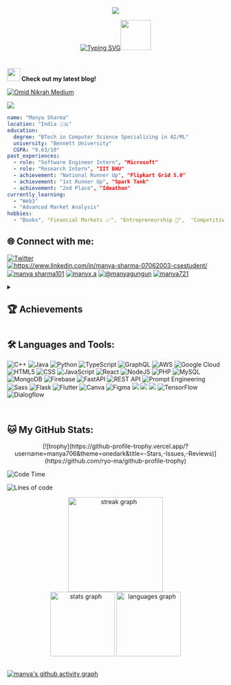 <div align="center"; margin-bottom="60";>
  <img style="max-width:60/%;height:auto;" src="https://media.giphy.com/media/L1R1tvI9svkIWwpVYr/giphy.gif"  />
</div>

<p align="center">
<!-- <a href="https://git.io/typing-svg"><img src="https://readme-typing-svg.herokuapp.com?font=Fira+Code&size=40&pause=1000&color=F749DC&random=false&width=535&height=73&lines=Hi!+I'm+Manya+Sharma" alt="Typing SVG" /></a> -->
<a href="https://git.io/typing-svg"><img src="https://readme-typing-svg.demolab.com?font=Sedan+SC&weight=500&size=30&pause=1000&color=F63024&background=6883FF00&center=true&vCenter=true&random=false&width=435&lines=Hello!+I'm+Manya+Sharma;Aspiring+Software+Engineer;%26+a+ML+enthusiast+" alt="Typing SVG" /></a><img src="https://media.giphy.com/media/mGcNjsfWAjY5AEZNw6/giphy.gif" width="70"> 

#

</em></p>
###
<b>
<img src="https://media.giphy.com/media/WUlplcMpOCEmTGBtBW/giphy.gif" width="30" />
Check out my latest blog!
</b>

[![Omid Nikrah Medium](https://github-readme-medium.vercel.app/?username=sharma.manya721)](https://medium.com/@sharma.manya721) 


![](https://komarev.com/ghpvc/?username=manya706&label=PROFILE+VIEWS&color=ff69b4&style=flat-square)



<!---```
{
  "firstName": "Manya",
  "lastName": "Sharma",
  "age": 21,
  "profession" : "Software Engineer",
  "interned at" : "Microsoft - Office AI (Copilot)"
}
```-->
``` yaml
name: "Manya Sharma"
location: "India 🇮🇳"
education:
  degree: "BTech in Computer Science Specializing in AI/ML"
  university: "Bennett University"
  CGPA: "9.63/10"
past_experiences:
  - role: "Software Engineer Intern", "Microsoft"
  - role: "Research Intern", "IIT BHU"
  - achievement: "National Runner Up", "Flipkart Grid 5.0"
  - achievement: "1st Runner Up", "Spark Tank"
  - achievement: "2nd Place", "Ideathon"
currently_learning:
  - "Web3"
  - "Advanced Market Analysis"
hobbies:
  - "Books", "Financial Markets 📈", "Entrepreneurship 🚀",  "Competitive Coding 👩‍💻", "Netflix"
```

<!-- - 🌱 I’m currently learning **MERN, Competitive Programming** <img src="https://media.giphy.com/media/fYSnHlufseco8Fh93Z/giphy.gif" width="30">

-  How to reach me **sharma.manya721@gmail.com**-->


## 🌐 Connect with me:
<p align="left">
<a href="https://x.com/Manyaazz" target="blank"><img align="center" src="https://img.shields.io/badge/Twitter-1DA1F2?style=for-the-badge&logo=Twitter&logoColor=white" alt="Twitter" /></a>
<a href="https://linkedin.com/in/https://www.linkedin.com/in/manya-sharma-07062003-csestudent/" target="blank"><img align="center" src="https://img.shields.io/badge/LinkedIn-0077B5?style=for-the-badge&logo=linkedin&logoColor=white" alt="https://www.linkedin.com/in/manya-sharma-07062003-csestudent/"  /></a>
<a href="https://kaggle.com/manya sharma101" target="blank"><img align="center" src="https://img.shields.io/badge/Kaggle-20BEFF?style=for-the-badge&logo=Kaggle&logoColor=white" alt="manya sharma101"  /></a>
<a href="https://instagram.com/manyx.a" target="blank"><img align="center" src="https://img.shields.io/badge/Instagram-E4405F?style=for-the-badge&logo=instagram&logoColor=white" alt="manyx.a"  /></a>
<a href="https://medium.com/@manyagungun" target="blank"><img align="center" src="https://img.shields.io/badge/Medium-12100E?style=for-the-badge&logo=medium&logoColor=white" alt="@manyagungun"  /></a>
<a href="https://www.leetcode.com/manya721" target="blank"><img align="center" src="https://img.shields.io/badge/-LeetCode-FFA116?style=for-the-badge&logo=LeetCode&logoColor=black" alt="manya721" /></a>

</p>
<details close> 
<summary><h2 align="left"> 🏆 Achievements</h2></summary>

<p>

- 🏆 Ongoing research project "Concern.ai" shortlisted for QS Reimagine Awards 2023 under ’Nurturing Wellbeing & Purpose Award’.

- 🥈 National Runners Up at Flipkart Grid 5.0 with a team of 2, developing Diabetic Retinopathy Detection using Quantum Computing and Deep Learning. Prize: INR 75,000 Flipkast EVGs.

- 🥈 First Runner Up in Spark Tank among 640+ teams, winning a cash prize of INR 75,000.

- 🥈 2nd position in Ideathon among 100+ teams, winning a cash prize of INR 3,000.

- 🥇 1st position in Solving for India - GFG, Google Cloud X AMD at the university level. Project selected for regional rounds.

- 💡 Project Nikolaj selected for University’s annual industrial project showcase and received funding by Dr. Dharmendra (IIT Roorkee).

- 🎓 Scored 10 SGPA consecutively in the 2nd year.

- 🌍 Top 10% worldwide in Leetcode Weekly Contests.
</p>
<br>
</details>

## 🛠️ Languages and Tools:

![C++](https://img.shields.io/badge/c++-%2300599C.svg?style=for-the-badge&logo=c%2B%2B&logoColor=white)
![Java](https://img.shields.io/badge/java-%23ED8B00.svg?style=for-the-badge&logo=openjdk&logoColor=white)
![Python](https://img.shields.io/badge/Python-14354C?style=for-the-badge&logo=python&logoColor=white)
![TypeScript](https://img.shields.io/badge/TypeScript-%2320232a.svg?style=for-the-badge&logo=typescript&logoColor=white)
![GraphQL](https://img.shields.io/badge/GraphQL-%E434C1.svg?style=for-the-badge&logo=graphql&logoColor=white)
![AWS](https://img.shields.io/badge/AWS-%23000000.svg?style=for-the-badge&logo=amazon-aws&logoColor=white)
![Google Cloud](https://img.shields.io/badge/Google_Cloud-4285F4?style=for-the-badge&logo=google-cloud&logoColor=white)
![HTML5](https://img.shields.io/badge/html5-%23E34F26.svg?style=for-the-badge&logo=html5&logoColor=white)
![CSS](https://img.shields.io/badge/CSS-563d7c?&style=for-the-badge&logo=css3&logoColor=white)
![JavaScript](https://img.shields.io/badge/javascript-%23323330.svg?style=for-the-badge&logo=javascript&logoColor=%23F7DF1E)
![React](https://img.shields.io/badge/react-%2320232a.svg?style=for-the-badge&logo=react&logoColor=%2361DAFB)
![NodeJS](https://img.shields.io/badge/node.js-6DA55F?style=for-the-badge&logo=node.js&logoColor=white)
![PHP](https://img.shields.io/badge/php-%23777BB4.svg?style=for-the-badge&logo=php&logoColor=white)
![MySQL](https://img.shields.io/badge/MySQL-00000F?style=for-the-badge&logo=mysql&logoColor=white)
![MongoDB](https://img.shields.io/badge/MongoDB-%234ea94b.svg?style=for-the-badge&logo=mongodb&logoColor=white)
![Firebase](https://img.shields.io/badge/firebase-a08021?style=for-the-badge&logo=firebase&logoColor=ffcd34)
![FastAPI](https://img.shields.io/badge/FastAPI-005571?style=for-the-badge&logo=fastapi)
![REST API](https://img.shields.io/badge/REST%20API-005571?style=for-the-badge&logo=fastapi&logoColor=white)
![Prompt Engineering](https://img.shields.io/badge/Prompt%20Engineering-ffcc00?style=for-the-badge&logo=openai&logoColor=black)
![Sass](https://img.shields.io/badge/Sass-cc6699?style=for-the-badge&logo=sass&logoColor=white)
![Flask](https://img.shields.io/badge/Flask-000000?style=for-the-badge&logo=flask&logoColor=white)
![Flutter](	https://img.shields.io/badge/Flutter-02569B?style=for-the-badge&logo=flutter&logoColor=white)
![Canva](https://img.shields.io/badge/Canva-%2300C4CC.svg?&style=for-the-badge&logo=Canva&logoColor=white)
![Figma](https://img.shields.io/badge/Figma-F24E1E?style=for-the-badge&logo=figma&logoColor=white)
![](https://img.shields.io/badge/Visual_Studio-5C2D91?style=for-the-badge&logo=visual%20studio&logoColor=white)
![](https://img.shields.io/badge/Visual_Studio_Code-0078D4?style=for-the-badge&logo=visual%20studio%20code&logoColor=white)
![](https://img.shields.io/badge/GIT-E44C30?style=for-the-badge&logo=git&logoColor=white)
![TensorFlow](https://img.shields.io/badge/TensorFlow-FF6F00?style=for-the-badge&logo=tensorflow&logoColor=white)
![Dialogflow](https://img.shields.io/badge/dialogflow-FF9800?style=for-the-badge&logo=dialogflow&logoColor=white)
<!--<h3 align="left"> 🤖 AI & ML Tools:</h3>
<p>
<!-- <a href="https://opencv.org/" target="_blank" rel="noreferrer"> <img src="https://www.vectorlogo.zone/logos/opencv/opencv-icon.svg" alt="opencv" width="40" height="40"/> </a> <a href="https://pandas.pydata.org/" target="_blank" rel="noreferrer"> <img src="https://raw.githubusercontent.com/devicons/devicon/2ae2a900d2f041da66e950e4d48052658d850630/icons/pandas/pandas-original.svg" alt="pandas" width="40" height="40"/> </a> <a href="https://www.python.org" target="_blank" rel="noreferrer"> <img src="https://raw.githubusercontent.com/devicons/devicon/master/icons/python/python-original.svg" alt="python" width="40" height="40"/> </a> <a href="https://pytorch.org/" target="_blank" rel="noreferrer"> <img src="https://www.vectorlogo.zone/logos/pytorch/pytorch-icon.svg" alt="pytorch" width="40" height="40"/> </a> <a href="https://scikit-learn.org/" target="_blank" rel="noreferrer"> <img src="https://upload.wikimedia.org/wikipedia/commons/0/05/Scikit_learn_logo_small.svg" alt="scikit_learn" width="40" height="40"/> </a> <a href="https://seaborn.pydata.org/" target="_blank" rel="noreferrer"> <img src="https://seaborn.pydata.org/_images/logo-mark-lightbg.svg" alt="seaborn" width="40" height="40"/> </a> <a href="https://www.tensorflow.org" target="_blank" rel="noreferrer"> <img src="https://www.vectorlogo.zone/logos/tensorflow/tensorflow-icon.svg" alt="tensorflow" width="40" height="40"/> </a>  -->
<br>


<!-- <p><img align="left" src="https://github-readme-stats.vercel.app/api/top-langs?username=manya706&show_icons=true&locale=en&layout=compact" alt="manya706" /></p> -->
<!--
<p>&nbsp;<img align="center" src="https://github-readme-stats.vercel.app/api?username=manya706&show_icons=true&locale=en" alt="manya706" /></p>
-->
<!--
<div style="display: flex; align-items: center;">
  <img src="https://github-readme-streak-stats.herokuapp.com/?user=manya706&layout=compact&theme=tokyonight" alt="mystreak" />
  <img src="https://github-readme-stats.vercel.app/api/top-langs?username=madushadhanushka&layout=compact&show_icons=true&locale=en&theme=tokyonight" alt="ovi" />
  <!-- <img src="https://github-readme-stats.vercel.app/api?username=manya706&show_icons=true&theme=tokyonight" alt="ob" /> 
</div>
-->

## 🐱 My GitHub Stats:
<div align="center">
[![trophy](https://github-profile-trophy.vercel.app/?username=manya706&theme=onedark&title=-Stars,-Issues,-Reviews)](https://github.com/ryo-ma/github-profile-trophy)
</div>

![Code Time](http://img.shields.io/badge/Code%20Time-1%2C200%20hrs%2045%20mins-blue)

![Lines of code](https://img.shields.io/badge/From%20Hello%20World%20I%27ve%20Written-24.7%20million%20lines%20of%20code-blue)

<div align="center">
  <img src="https://streak-stats.demolab.com?user=manya706&locale=en&mode=daily&theme=tokyonight&hide_border=false&border_radius=5&order=3" height="220" alt="streak graph" />
</div>
<div align="center">
  <img src="https://github-readme-stats.vercel.app/api?username=manya706&hide_title=false&hide_rank=false&show_icons=true&include_all_commits=true&count_private=true&disable_animations=false&theme=tokyonight&locale=en&hide_border=false" height="150" alt="stats graph"  />
  <img src="https://github-readme-stats.vercel.app/api/top-langs?username=manya706&locale=en&hide_title=false&layout=compact&card_width=320&langs_count=8&theme=tokyonight&hide_border=false" height="150" alt="languages graph"  />
</div>

## 
[![manya's github activity graph](https://github-readme-activity-graph.vercel.app/graph?username=manya706&theme=tokyo-night)](https://github.com/ashutosh00710/github-readme-activity-graph)

<br>


